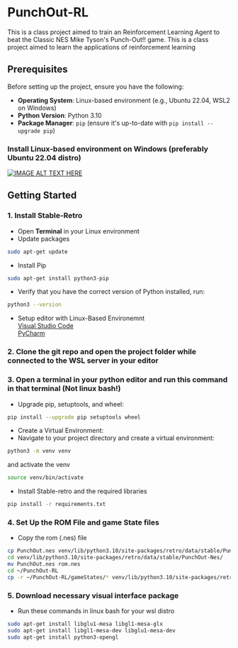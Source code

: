 # PunchOut-RL
This is a class project aimed to train an Reinforcement Learning Agent to beat the Classic NES Mike Tyson's Punch-Out!! game. This is a class project aimed to learn the applications of reinforcement learning

## Prerequisites

Before setting up the project, ensure you have the following:

- **Operating System**: Linux-based environment (e.g., Ubuntu 22.04, WSL2 on Windows)
- **Python Version**: Python 3.10 
- **Package Manager**: `pip` (ensure it's up-to-date with `pip install --upgrade pip`)

### Install Linux-based environment on Windows (preferably Ubuntu 22.04 distro)
[![IMAGE ALT TEXT HERE](https://img.youtube.com/vi/28Ei63qtquQ/0.jpg)](https://www.youtube.com/watch?v=28Ei63qtquQ)

## Getting Started

### 1. Install Stable-Retro
- Open **Terminal** in your Linux environment
- Update packages
```bash
sudo apt-get update
```

- Install Pip
```bash
sudo apt-get install python3-pip
```

- Verify that you have the correct version of Python installed, run:

```bash
python3 --version
```

- Setup editor with Linux-Based Environemnt <br>
[Visual Studio Code](https://code.visualstudio.com/docs/remote/wsl) <br>
[PyCharm](https://www.jetbrains.com/help/pycharm/using-wsl-as-a-remote-interpreter.html)

### 2. Clone the git repo and open the project folder while connected to the WSL server in your editor

### 3. Open a terminal in your python editor and run this command in that terminal (Not linux bash!)

- Upgrade pip, setuptools, and wheel:
```bash
pip install --upgrade pip setuptools wheel
```

- Create a Virtual Environment: <br>
- Navigate to your project directory and create a virtual environment:
```bash
python3 -m venv venv
```
and activate the venv
```bash
source venv/bin/activate
```

- Install Stable-retro and the required libraries
```bash
pip install -r requirements.txt
```

### 4. Set Up the ROM File and game State files
- Copy the rom (.nes) file 
```bash
cp PunchOut.nes venv/lib/python3.10/site-packages/retro/data/stable/PunchOut-Nes/
cd venv/lib/python3.10/site-packages/retro/data/stable/PunchOut-Nes/
mv PunchOut.nes rom.nes
cd ~/PunchOut-RL
cp -r ~/PunchOut-RL/gameStates/* venv/lib/python3.10/site-packages/retro/data/stable/PunchOut-Nes/
```

### 5. Download necessary visual interface package
- Run these commands in linux bash for your wsl distro
```bash
sudo apt-get install libglu1-mesa libgl1-mesa-glx
sudo apt-get install libgl1-mesa-dev libglu1-mesa-dev
sudo apt-get install python3-opengl
```

